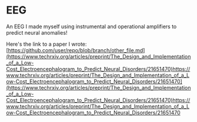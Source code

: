 # EEG
An EEG I made myself using instrumental and operational amplifiers to predict neural anomalies!

Here's the link to a paper I wrote: [https://github.com/user/repo/blob/branch/other_file.md](https://www.techrxiv.org/articles/preprint/The_Design_and_Implementation_of_a_Low-Cost_Electroencephalogram_to_Predict_Neural_Disorders/21651470)https://www.techrxiv.org/articles/preprint/The_Design_and_Implementation_of_a_Low-Cost_Electroencephalogram_to_Predict_Neural_Disorders/21651470](https://www.techrxiv.org/articles/preprint/The_Design_and_Implementation_of_a_Low-Cost_Electroencephalogram_to_Predict_Neural_Disorders/21651470)https://www.techrxiv.org/articles/preprint/The_Design_and_Implementation_of_a_Low-Cost_Electroencephalogram_to_Predict_Neural_Disorders/21651470
